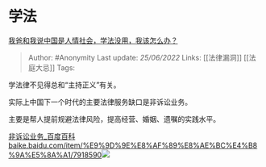 # 学法
[我爸和我说中国是人情社会，学法没用，我该怎么办？](https://www.zhihu.com/question/531935298/answer/2534884072)


> Author: #Anonymity 
Last update: *25/06/2022* 
Links: [[法律漏洞]] [[法庭大忌]]
Tags: 

学法律不见得总和“主持正义”有关。

实际上中国下一个时代的主要法律服务缺口是非诉讼业务。

主要是帮人提前规避法律风险，提高经营、婚姻、遗嘱的实践水平。

[非诉讼业务_百度百科​baike.baidu.com/item/%E9%9D%9E%E8%AF%89%E8%AE%BC%E4%B8%9A%E5%8A%A1/7918590![](https://pic1.zhimg.com/v2-c9fbd8e32016f1ff638d5b1f77d509d4_ipico.jpg)](https://link.zhihu.com/?target=https%3A//baike.baidu.com/item/%25E9%259D%259E%25E8%25AF%2589%25E8%25AE%25BC%25E4%25B8%259A%25E5%258A%25A1/7918590)

  